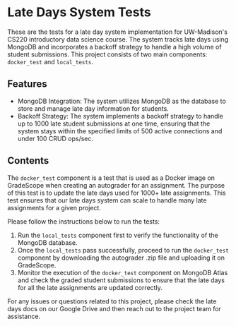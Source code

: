 # Late Days System Tests

These are the tests for a late day system implementation for UW-Madison's CS220 introductory data science course. The system tracks late days using MongoDB and incorporates a backoff strategy to handle a high volume of student submissions.
This project consists of two main components: `docker_test` and `local_tests`.


## Features

- MongoDB Integration: The system utilizes MongoDB as the database to store and manage late day information for students.
- Backoff Strategy: The system implements a backoff strategy to handle up to 1000 late student submissions at one time, ensuring that the system stays within the specified limits of 500 active connections and under 100 CRUD ops/sec.


## Contents

The `docker_test` component is a test that is used as a Docker image on GradeScope when creating an autograder for an assignment. The purpose of this test is to update the late days used for 1000+ late assignments. This test ensures that our late days system can scale to handle many late assignments for a given project.

Please follow the instructions below to run the tests:

1. Run the `local_tests` component first to verify the functionality of the MongoDB database.
2. Once the `local_tests` pass successfully, proceed to run the `docker_test` component by downloading the autograder .zip file and uploading it on GradeScope.
3. Monitor the execution of the `docker_test` component on MongoDB Atlas and check the graded student submissions to ensure that the late days for all the late assignments are updated correctly.

For any issues or questions related to this project, please check the late days docs on our Google Drive and then reach out to the project team for assistance.
